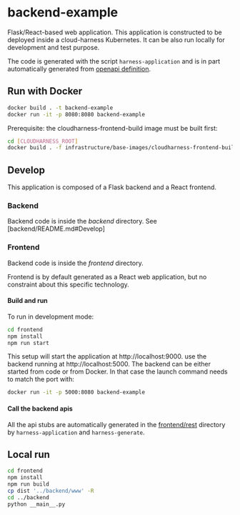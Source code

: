 # backend-example

Flask/React-based web application.
This application is constructed to be deployed inside a cloud-harness Kubernetes.
It can be also run locally for development and test purpose.

The code is generated with the script `harness-application` and is in part automatically generated 
from [openapi definition](./api/config.json).

## Run with Docker

```bash
docker build . -t backend-example
docker run -it -p 8080:8080 backend-example
```

Prerequisite: the cloudharness-frontend-build image must be built first:

```bash
cd [CLOUDHARNESS_ROOT]
docker build . -f infrastructure/base-images/cloudharness-frontend-build/Dockerfile -t cloudharness-frontend-build 
```

## Develop

This application is composed of a Flask backend and a React frontend.

### Backend

Backend code is inside the *backend* directory.
See [backend/README.md#Develop]

### Frontend

Backend code is inside the *frontend* directory.

Frontend is by default generated as a React web application, but no constraint about this specific technology.

#### Build and run

To run in development mode:
```bash
cd frontend
npm install
npm run start
```
This setup will start the application at http://localhost:9000. use the backend running at http://localhost:5000.
The backend can be either started from code or from Docker.
In that case the launch command needs to match the port with:

```bash
docker run -it -p 5000:8080 backend-example
```

#### Call the backend apis
All the api stubs are automatically generated in the [frontend/rest](frontend/rest) directory by `harness-application`
and `harness-generate`.

## Local run

```bash
cd frontend
npm install
npm run build
cp dist '../backend/www' -R
cd ../backend
python __main__.py
```